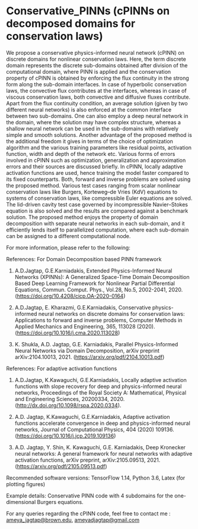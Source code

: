 # Conservative_PINNs (cPINNs on decomposed domains for conservation laws)

We propose a conservative physics-informed neural network (cPINN) on discrete domains for nonlinear conservation laws. 
Here, the term discrete domain represents the discrete sub-domains obtained after division of the computational domain, where PINN is
applied and the conservation property of cPINN is obtained by enforcing the flux continuity in the strong form along the sub-domain interfaces.
In case of hyperbolic conservation laws, the convective flux contributes at the interfaces, whereas in case of viscous conservation laws,
both convective and diffusive fluxes contribute. Apart from the flux continuity condition, an average solution (given by two different neural networks)
is also enforced at the common interface between two sub-domains. One can also employ a deep neural network in the domain, where the solution may
have complex structure, whereas a shallow neural network can be used in the sub-domains with relatively simple and smooth solutions. 
Another advantage of the proposed method is the additional freedom it gives in terms of the choice of optimization algorithm and the 
various training parameters like residual points, activation function, width and depth of the network etc. Various forms of errors involved
in cPINN such as optimization, generalization and approximation errors and their sources are discussed briefly. In cPINN, locally adaptive
activation functions are used, hence training the model faster compared to its fixed counterparts. Both, forward and inverse problems are 
solved using the proposed method. Various test cases ranging from scalar nonlinear conservation laws like Burgers, Korteweg–de Vries (KdV)
equations to systems of conservation laws, like compressible Euler equations are solved. The lid-driven cavity test case governed by incompressible
Navier–Stokes equation is also solved and the results are compared against a benchmark solution. The proposed method enjoys the property of domain 
decomposition with separate neural networks in each sub-domain,
and it efficiently lends itself to parallelized computation, where each sub-domain can be assigned to a different computational node.


For more information, please refer to the following: 

References: For Domain Decomposition based PINN framework

1. A.D.Jagtap, G.E.Karniadakis, Extended Physics-Informed Neural Networks (XPINNs): A Generalized Space-Time Domain Decomposition Based Deep Learning Framework for Nonlinear Partial Differential Equations, Commun. Comput. Phys., Vol.28, No.5, 2002-2041, 2020. (https://doi.org/10.4208/cicp.OA-2020-0164)

2. A.D.Jagtap, E. Kharazmi, G.E.Karniadakis, Conservative physics-informed neural networks on discrete domains for conservation laws: Applications to forward and inverse problems, Computer Methods in Applied Mechanics and Engineering, 365, 113028 (2020). (https://doi.org/10.1016/j.cma.2020.113028)

3. K. Shukla, A.D. Jagtap, G.E. Karniadakis, Parallel Physics-Informed Neural Networks via Domain Decomposition, arXiv preprint arXiv:2104.10013, 2021. (https://arxiv.org/pdf/2104.10013.pdf)

References: For adaptive activation functions

1. A.D.Jagtap, K.Kawaguchi, G.E.Karniadakis, Locally adaptive activation functions with slope recovery for deep and physics-informed neural networks, Proceedings of the Royal Society A: Mathematical, Physical and Engineering Sciences, 20200334, 2020. (http://dx.doi.org/10.1098/rspa.2020.0334).

2. A.D. Jagtap, K.Kawaguchi, G.E.Karniadakis, Adaptive activation functions accelerate convergence in deep and physics-informed neural networks, Journal of Computational Physics, 404 (2020) 109136. (https://doi.org/10.1016/j.jcp.2019.109136)

3. A.D. Jagtap, Y. Shin, K. Kawaguchi, G.E. Karniadakis, Deep Kronecker neural networks: A general framework for neural networks with adaptive activation functions,
arXiv preprint, arXiv:2105.09513, 2021. (https://arxiv.org/pdf/2105.09513.pdf)


Recommended software versions: TensorFlow 1.14, Python 3.6, Latex (for plotting figures)


Example details: Conservative PINN code with 4 subdomains for the one-dimensional Burgers equations.

For any queries regarding the cPINN code, feel free to contact me : ameya_jagtap@brown.edu, ameyadjagtap@gmail.com
